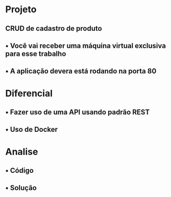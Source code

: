 # Projeto
## CRUD de cadastro de produto
## •	Você vai receber uma máquina virtual exclusiva para esse trabalho
## •	A aplicação devera está rodando na porta 80
# Diferencial
## •	Fazer uso de uma API usando padrão REST
## •	Uso de Docker
# Analise
## •	Código 
## •	Solução
